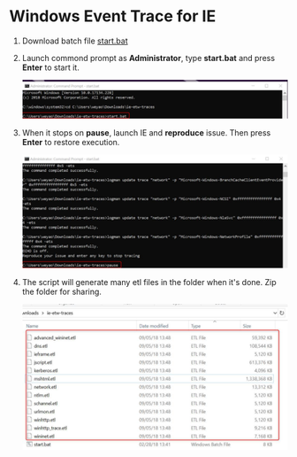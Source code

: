 # Windows Event Trace for IE

1. Download batch file [start.bat](/Browsers/Scripts/start.bat)

1. Launch commond prompt as **Administrator**, type **start.bat** and press **Enter** to start it.

    ![](/Browsers/images/IEETW1.jpg)

1. When it stops on **pause**, launch IE and **reproduce** issue. Then press **Enter** to restore execution. 

    ![](/Browsers/images/IEETW2.jpg)

1. The script will generate many etl files in the folder when it's done. Zip the folder for sharing.

    ![](/Browsers/images/IEETW3.jpg)
